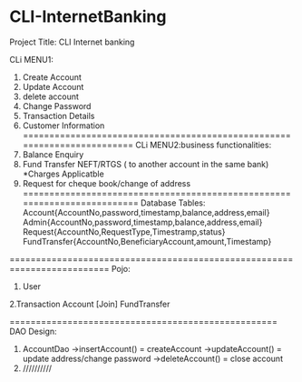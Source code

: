 # CLI-InternetBanking

Project Title: CLI Internet banking

CLi MENU1:
1. Create Account
2. Update Account
3. delete account
4. Change Password
5. Transaction Details
6. Customer Information 
========================================================================
CLi MENU2:business functionalities:
1. Balance Enquiry
2. Fund Transfer NEFT/RTGS ( to another account in the same bank) *Charges Applicatble
3. Request for cheque book/change of address
=========================================================================
Database Tables:
	Account{AccountNo,password,timestamp,balance,address,email}
	Admin{AccountNo,password,timestamp,balance,address,email}
        Request{AccountNo,RequestType,Timestramp,status}
	FundTransfer{AccountNo,BeneficiaryAccount,amount,Timestamp}
	
=========================================================================
Pojo:
1. User
 
2.Transaction
    Account [Join] FundTransfer
    
	
===================================================
DAO Design:
1. AccountDao
   ->insertAccount() = createAccount
    ->updateAccount() = update address/change password
    ->deleteAccount() = close account
2. //////////






